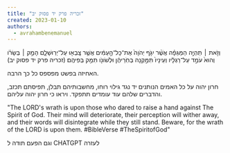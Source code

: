 ```yaml
---
title: "זכריה פרק יד פסוק יב"
created: 2023-01-10
authors: 
  - avrahambenemanuel
---
```


וְזֹ֣את ׀ תִּֽהְיֶ֣ה הַמַּגֵּפָ֗ה אֲשֶׁ֨ר יִגֹּ֤ף יְהֹוָה֙ אֶת־כָּל־הָ֣עַמִּ֔ים אֲשֶׁ֥ר צָֽבְא֖וּ עַל־יְרֽוּשָׁלִָ֑ם הָמֵ֣ק ׀ בְּשָׂרֹ֗ו וְהוּא֙ עֹמֵ֣ד עַל־רַגְלָ֔יו וְעֵינָיו֙ תִּמַּ֣קְנָה בְחֹֽרֵיהֶ֔ן וּלְשֹׁונֹ֖ו תִּמַּ֥ק בְּפִיהֶֽם׃ (זכריה פרק יד פסוק יב)

האחיזה בפשט מפספס כל כך הרבה.

חרון יהוה על כל האמים הנותנים יד נגד גילוי רוחו, מחשבותיהם תבלן, תפיסתם תכזב, והדברים שלהם עוד עומדים תתפקד. ויראו כי חרון יהוה עליהם.

"The LORD's wrath is upon those who dared to raise a hand against The Spirit of God. Their mind will deteriorate, their perception will wither away, and their words will disintegrate while they still stand. Beware, for the wrath of the LORD is upon them. #BibleVerse #TheSpiritofGod"

וגם הפעם תודה ל CHATGPT לעזרה
